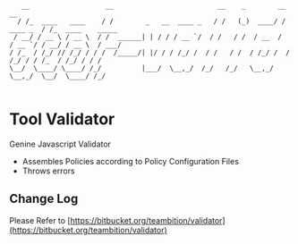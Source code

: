 ```
   __                   __                          __    _        __           __                
  / /_  ____   ____    / /        _   __  ____ _   / /   (_)  ____/ /  ____ _  / /_  ____    _____
 / __/ / __ \ / __ \  / /  ______| | / / / __ `/  / /   / /  / __  /  / __ `/ / __/ / __ \  / ___/
/ /_  / /_/ // /_/ / / /  /_____/| |/ / / /_/ /  / /   / /  / /_/ /  / /_/ / / /_  / /_/ / / /    
\__/  \____/ \____/ /_/          |___/  \__,_/  /_/   /_/   \__,_/   \__,_/  \__/  \____/ /_/     
                                                                                                  
```
# Tool Validator
Genine Javascript Validator
- Assembles Policies according to Policy Configuration Files
- Throws errors

## Change Log
Please Refer to [https://bitbucket.org/teambition/validator](https://bitbucket.org/teambition/validator)
